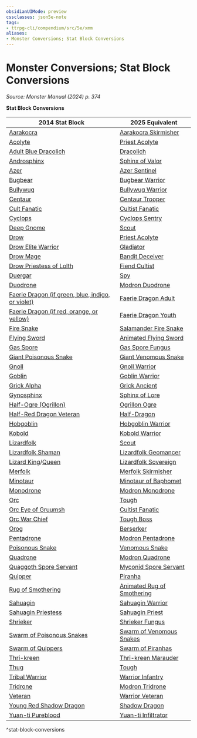 ```yaml
---
obsidianUIMode: preview
cssclasses: json5e-note
tags:
- ttrpg-cli/compendium/src/5e/xmm
aliases:
- Monster Conversions; Stat Block Conversions
---
```

# Monster Conversions; Stat Block Conversions
*Source: Monster Manual (2024) p. 374* 

**Stat Block Conversions**

| 2014 Stat Block | 2025 Equivalent |
|-----------------|-----------------|
| [Aarakocra](/3-Mechanics/CLI/bestiary/elemental/aarakocra-skirmisher-xmm.md) | [Aarakocra Skirmisher](/3-Mechanics/CLI/bestiary/elemental/aarakocra-skirmisher-xmm.md) |
| [Acolyte](/3-Mechanics/CLI/bestiary/humanoid/priest-acolyte-xmm.md) | [Priest Acolyte](/3-Mechanics/CLI/bestiary/humanoid/priest-acolyte-xmm.md) |
| [Adult Blue Dracolich](/3-Mechanics/CLI/bestiary/undead/dracolich-xmm.md) | [Dracolich](/3-Mechanics/CLI/bestiary/undead/dracolich-xmm.md) |
| [Androsphinx](/3-Mechanics/CLI/bestiary/celestial/sphinx-of-valor-xmm.md) | [Sphinx of Valor](/3-Mechanics/CLI/bestiary/celestial/sphinx-of-valor-xmm.md) |
| [Azer](/3-Mechanics/CLI/bestiary/elemental/azer-sentinel-xmm.md) | [Azer Sentinel](/3-Mechanics/CLI/bestiary/elemental/azer-sentinel-xmm.md) |
| [Bugbear](/3-Mechanics/CLI/bestiary/fey/bugbear-warrior-xmm.md) | [Bugbear Warrior](/3-Mechanics/CLI/bestiary/fey/bugbear-warrior-xmm.md) |
| [Bullywug](/3-Mechanics/CLI/bestiary/fey/bullywug-warrior-xmm.md) | [Bullywug Warrior](/3-Mechanics/CLI/bestiary/fey/bullywug-warrior-xmm.md) |
| [Centaur](/3-Mechanics/CLI/bestiary/fey/centaur-trooper-xmm.md) | [Centaur Trooper](/3-Mechanics/CLI/bestiary/fey/centaur-trooper-xmm.md) |
| [Cult Fanatic](/3-Mechanics/CLI/bestiary/humanoid/cultist-fanatic-xmm.md) | [Cultist Fanatic](/3-Mechanics/CLI/bestiary/humanoid/cultist-fanatic-xmm.md) |
| [Cyclops](/3-Mechanics/CLI/bestiary/giant/cyclops-sentry-xmm.md) | [Cyclops Sentry](/3-Mechanics/CLI/bestiary/giant/cyclops-sentry-xmm.md) |
| [Deep Gnome](/3-Mechanics/CLI/bestiary/humanoid/deep-gnome-svirfneblin.md) | [Scout](/3-Mechanics/CLI/bestiary/humanoid/scout-xmm.md) |
| [Drow](/3-Mechanics/CLI/bestiary/humanoid/priest-acolyte-xmm.md) | [Priest Acolyte](/3-Mechanics/CLI/bestiary/humanoid/priest-acolyte-xmm.md) |
| [Drow Elite Warrior](/3-Mechanics/CLI/bestiary/humanoid/gladiator-xmm.md) | [Gladiator](/3-Mechanics/CLI/bestiary/humanoid/gladiator-xmm.md) |
| [Drow Mage](/3-Mechanics/CLI/bestiary/humanoid/bandit-deceiver-xmm.md) | [Bandit Deceiver](/3-Mechanics/CLI/bestiary/humanoid/bandit-deceiver-xmm.md) |
| [Drow Priestess of Lolth](/3-Mechanics/CLI/bestiary/humanoid/fiend-cultist-xmm.md) | [Fiend Cultist](/3-Mechanics/CLI/bestiary/humanoid/fiend-cultist-xmm.md) |
| [Duergar](/3-Mechanics/CLI/bestiary/humanoid/spy-xmm.md) | [Spy](/3-Mechanics/CLI/bestiary/humanoid/spy-xmm.md) |
| [Duodrone](/3-Mechanics/CLI/bestiary/construct/modron-duodrone-xmm.md) | [Modron Duodrone](/3-Mechanics/CLI/bestiary/construct/modron-duodrone-xmm.md) |
| [Faerie Dragon (if green, blue, indigo, or violet)](/3-Mechanics/CLI/bestiary/dragon/faerie-dragon-adult-xmm.md) | [Faerie Dragon Adult](/3-Mechanics/CLI/bestiary/dragon/faerie-dragon-adult-xmm.md) |
| [Faerie Dragon (if red, orange, or yellow)](/3-Mechanics/CLI/bestiary/dragon/faerie-dragon-youth-xmm.md) | [Faerie Dragon Youth](/3-Mechanics/CLI/bestiary/dragon/faerie-dragon-youth-xmm.md) |
| [Fire Snake](/3-Mechanics/CLI/bestiary/elemental/salamander-fire-snake-xmm.md) | [Salamander Fire Snake](/3-Mechanics/CLI/bestiary/elemental/salamander-fire-snake-xmm.md) |
| [Flying Sword](/3-Mechanics/CLI/bestiary/construct/animated-flying-sword-xmm.md) | [Animated Flying Sword](/3-Mechanics/CLI/bestiary/construct/animated-flying-sword-xmm.md) |
| [Gas Spore](/3-Mechanics/CLI/bestiary/plant/gas-spore-fungus-xmm.md) | [Gas Spore Fungus](/3-Mechanics/CLI/bestiary/plant/gas-spore-fungus-xmm.md) |
| [Giant Poisonous Snake](/3-Mechanics/CLI/bestiary/beast/giant-venomous-snake-xmm.md) | [Giant Venomous Snake](/3-Mechanics/CLI/bestiary/beast/giant-venomous-snake-xmm.md) |
| [Gnoll](/3-Mechanics/CLI/bestiary/fiend/gnoll-warrior-xmm.md) | [Gnoll Warrior](/3-Mechanics/CLI/bestiary/fiend/gnoll-warrior-xmm.md) |
| [Goblin](/3-Mechanics/CLI/bestiary/fey/goblin-warrior-xmm.md) | [Goblin Warrior](/3-Mechanics/CLI/bestiary/fey/goblin-warrior-xmm.md) |
| [Grick Alpha](/3-Mechanics/CLI/bestiary/aberration/grick-ancient-xmm.md) | [Grick Ancient](/3-Mechanics/CLI/bestiary/aberration/grick-ancient-xmm.md) |
| [Gynosphinx](/3-Mechanics/CLI/bestiary/celestial/sphinx-of-lore-xmm.md) | [Sphinx of Lore](/3-Mechanics/CLI/bestiary/celestial/sphinx-of-lore-xmm.md) |
| [Half-Ogre (Ogrillon)](/3-Mechanics/CLI/bestiary/giant/ogrillon-ogre-xmm.md) | [Ogrillon Ogre](/3-Mechanics/CLI/bestiary/giant/ogrillon-ogre-xmm.md) |
| [Half-Red Dragon Veteran](/3-Mechanics/CLI/bestiary/dragon/half-dragon-xmm.md) | [Half-Dragon](/3-Mechanics/CLI/bestiary/dragon/half-dragon-xmm.md) |
| [Hobgoblin](/3-Mechanics/CLI/bestiary/fey/hobgoblin-warrior-xmm.md) | [Hobgoblin Warrior](/3-Mechanics/CLI/bestiary/fey/hobgoblin-warrior-xmm.md) |
| [Kobold](/3-Mechanics/CLI/bestiary/dragon/kobold-warrior-xmm.md) | [Kobold Warrior](/3-Mechanics/CLI/bestiary/dragon/kobold-warrior-xmm.md) |
| [Lizardfolk](/3-Mechanics/CLI/bestiary/humanoid/scout-xmm.md) | [Scout](/3-Mechanics/CLI/bestiary/humanoid/scout-xmm.md) |
| [Lizardfolk Shaman](/3-Mechanics/CLI/bestiary/elemental/lizardfolk-geomancer-xmm.md) | [Lizardfolk Geomancer](/3-Mechanics/CLI/bestiary/elemental/lizardfolk-geomancer-xmm.md) |
| [Lizard King](/3-Mechanics/CLI/bestiary/elemental/lizardfolk-sovereign-xmm.md)/[Queen](/3-Mechanics/CLI/bestiary/elemental/lizardfolk-sovereign-xmm.md) | [Lizardfolk Sovereign](/3-Mechanics/CLI/bestiary/elemental/lizardfolk-sovereign-xmm.md) |
| [Merfolk](/3-Mechanics/CLI/bestiary/elemental/merfolk-skirmisher-xmm.md) | [Merfolk Skirmisher](/3-Mechanics/CLI/bestiary/elemental/merfolk-skirmisher-xmm.md) |
| [Minotaur](/3-Mechanics/CLI/bestiary/monstrosity/minotaur-of-baphomet-xmm.md) | [Minotaur of Baphomet](/3-Mechanics/CLI/bestiary/monstrosity/minotaur-of-baphomet-xmm.md) |
| [Monodrone](/3-Mechanics/CLI/bestiary/construct/modron-monodrone-xmm.md) | [Modron Monodrone](/3-Mechanics/CLI/bestiary/construct/modron-monodrone-xmm.md) |
| [Orc](/3-Mechanics/CLI/bestiary/humanoid/tough-xmm.md) | [Tough](/3-Mechanics/CLI/bestiary/humanoid/tough-xmm.md) |
| [Orc Eye of Gruumsh](/3-Mechanics/CLI/bestiary/humanoid/cultist-fanatic-xmm.md) | [Cultist Fanatic](/3-Mechanics/CLI/bestiary/humanoid/cultist-fanatic-xmm.md) |
| [Orc War Chief](/3-Mechanics/CLI/bestiary/humanoid/tough-boss-xmm.md) | [Tough Boss](/3-Mechanics/CLI/bestiary/humanoid/tough-boss-xmm.md) |
| [Orog](/3-Mechanics/CLI/bestiary/humanoid/berserker-xmm.md) | [Berserker](/3-Mechanics/CLI/bestiary/humanoid/berserker-xmm.md) |
| [Pentadrone](/3-Mechanics/CLI/bestiary/construct/modron-pentadrone-xmm.md) | [Modron Pentadrone](/3-Mechanics/CLI/bestiary/construct/modron-pentadrone-xmm.md) |
| [Poisonous Snake](/3-Mechanics/CLI/bestiary/beast/venomous-snake-xmm.md) | [Venomous Snake](/3-Mechanics/CLI/bestiary/beast/venomous-snake-xmm.md) |
| [Quadrone](/3-Mechanics/CLI/bestiary/construct/modron-quadrone-xmm.md) | [Modron Quadrone](/3-Mechanics/CLI/bestiary/construct/modron-quadrone-xmm.md) |
| [Quaggoth Spore Servant](/3-Mechanics/CLI/bestiary/plant/myconid-spore-servant-xmm.md) | [Myconid Spore Servant](/3-Mechanics/CLI/bestiary/plant/myconid-spore-servant-xmm.md) |
| [Quipper](/3-Mechanics/CLI/bestiary/beast/piranha-xmm.md) | [Piranha](/3-Mechanics/CLI/bestiary/beast/piranha-xmm.md) |
| [Rug of Smothering](/3-Mechanics/CLI/bestiary/construct/animated-rug-of-smothering-xmm.md) | [Animated Rug of Smothering](/3-Mechanics/CLI/bestiary/construct/animated-rug-of-smothering-xmm.md) |
| [Sahuagin](/3-Mechanics/CLI/bestiary/fiend/sahuagin-warrior-xmm.md) | [Sahuagin Warrior](/3-Mechanics/CLI/bestiary/fiend/sahuagin-warrior-xmm.md) |
| [Sahuagin Priestess](/3-Mechanics/CLI/bestiary/fiend/sahuagin-priest-xmm.md) | [Sahuagin Priest](/3-Mechanics/CLI/bestiary/fiend/sahuagin-priest-xmm.md) |
| [Shrieker](/3-Mechanics/CLI/bestiary/plant/shrieker-fungus-xmm.md) | [Shrieker Fungus](/3-Mechanics/CLI/bestiary/plant/shrieker-fungus-xmm.md) |
| [Swarm of Poisonous Snakes](/3-Mechanics/CLI/bestiary/beast/swarm-of-venomous-snakes-xmm.md) | [Swarm of Venomous Snakes](/3-Mechanics/CLI/bestiary/beast/swarm-of-venomous-snakes-xmm.md) |
| [Swarm of Quippers](/3-Mechanics/CLI/bestiary/beast/swarm-of-piranhas-xmm.md) | [Swarm of Piranhas](/3-Mechanics/CLI/bestiary/beast/swarm-of-piranhas-xmm.md) |
| [Thri-kreen](/3-Mechanics/CLI/bestiary/monstrosity/thri-kreen-marauder-xmm.md) | [Thri-kreen Marauder](/3-Mechanics/CLI/bestiary/monstrosity/thri-kreen-marauder-xmm.md) |
| [Thug](/3-Mechanics/CLI/bestiary/humanoid/tough-xmm.md) | [Tough](/3-Mechanics/CLI/bestiary/humanoid/tough-xmm.md) |
| [Tribal Warrior](/3-Mechanics/CLI/bestiary/humanoid/warrior-infantry-xmm.md) | [Warrior Infantry](/3-Mechanics/CLI/bestiary/humanoid/warrior-infantry-xmm.md) |
| [Tridrone](/3-Mechanics/CLI/bestiary/construct/modron-tridrone-xmm.md) | [Modron Tridrone](/3-Mechanics/CLI/bestiary/construct/modron-tridrone-xmm.md) |
| [Veteran](/3-Mechanics/CLI/bestiary/humanoid/warrior-veteran-xmm.md) | [Warrior Veteran](/3-Mechanics/CLI/bestiary/humanoid/warrior-veteran-xmm.md) |
| [Young Red Shadow Dragon](/3-Mechanics/CLI/bestiary/dragon/shadow-dragon-xmm.md) | [Shadow Dragon](/3-Mechanics/CLI/bestiary/dragon/shadow-dragon-xmm.md) |
| [Yuan-ti Pureblood](/3-Mechanics/CLI/bestiary/monstrosity/yuan-ti-infiltrator-xmm.md) | [Yuan-ti Infiltrator](/3-Mechanics/CLI/bestiary/monstrosity/yuan-ti-infiltrator-xmm.md) |
^stat-block-conversions